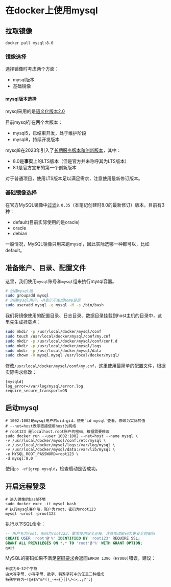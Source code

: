 # 在docker上使用mysql

## 拉取镜像

```
docker pull mysql:8.0
```

### 镜像选择

选择镜像时考虑两个方面：

- mysql版本
- 基础镜像

#### mysql版本选择

mysql采用的是[语义化版本2.0](https://semver.org/lang/zh-CN/)

目前mysql存在两个大版本：

- mysql5，已结束开发，处于维护阶段
- mysql8，持续开发版本

mysql8在2023年引入了[长期服务版本和创新版本](https://dev.mysql.com/blog-archive/introducing-mysql-innovation-and-long-term-support-lts-versions/)，其中：

- 8.0是**事实**上的LTS版本（但是官方并未称呼其为LTS版本）
- 8.1是官方宣布的第一个创新版本

对于普通项目，使用LTS版本足以满足需求，注意使用最新修订版本。

### 基础镜像选择

在官方MySQL镜像中[过滤](https://hub.docker.com/_/mysql/tags?page=1&ordering=last_updated&name=8.0.35)`8.0.35`（本笔记创建时8.0的最新修订）版本，目前有3种：

- default(目前实际使用的是oracle)
- oracle
- debian

一般情况，MySQL镜像只用来跑mysql，因此实际选哪一种都可以，比如default。

## 准备账户、目录、配置文件

这里，我们使用`mysql`账号和`mysql`组来执行mysql容器。

```sh
# 创建mysql组
sudo groupadd mysql
# 创建mysql用户，-M表示不生成home目录
sudo useradd mysql -g mysql -M -s /bin/bash
```

我们将镜像使用的配置目录、日志目录、数据目录挂载到host主机的目录中，这里先生成挂载点：

```sh
sudo mkdir -p /usr/local/docker/mysql/conf
sudo touch /usr/local/docker/mysql/conf/my.cnf
sudo mkdir -p /usr/local/docker/mysql/conf/conf.d
sudo mkdir -p /usr/local/docker/mysql/logs
sudo mkdir -p /usr/local/docker/mysql/data
sudo chown -R mysql.mysql /usr/local/docker/mysql/
```

修改`/usr/local/docker/mysql/conf/my.cnf`，这里使用最简单的配置文件，根据实际需求修改：

```
[mysqld]
log_error=/var/log/mysql/error.log
require_secure_transport=ON
```

## 启动mysql

```
# 1002:1002是mysql用户的uid:gid，使用`id mysql`查看，修改为实际的值
# --net=host表示直接使用host的网络
# root123 是localhost.root账户的密码，根据需要修改
sudo docker run --user 1002:1002 --net=host --name mysql \
-v /usr/local/docker/mysql/conf:/etc/mysql \
-v /usr/local/docker/mysql/logs:/var/log/mysql \
-v /usr/local/docker/mysql/data:/var/lib/mysql \
-e MYSQL_ROOT_PASSWORD=root123 \
-d mysql:8.0
```

使用`ps -ef|grep mysqld`，检查启动是否成功。

## 开启远程登录

```
# 进入镜像的bash环境
sudo docker exec -it mysql bash
# 执行mysql客户端，账户为root，密码为root123
mysql -uroot -proot123
```

执行以下SQL命令：

```sql
-- 用户名为root，密码为root123，要求使用安全连接，注意修改密码为更安全的密码
CREATE USER 'root'@'%' IDENTIFIED BY 'root123' REQUIRE SSL;
GRANT ALL PRIVILEGES ON *.* TO 'root'@'%' WITH GRANT OPTION;
quit
```

MySQL的密码如果不满足[密码要求](https://dev.mysql.com/doc/refman/8.4/en/validate-password-options-variables.html)会返回`ERROR 1396 (HY000)`错误，建议：

```
长度为8~32个字符
由大写字母、小写字母、数字、特殊字符中的任意三种组成
特殊字符为~!@#$%^&*()_-+={}[]\/<>,.;?':|
```
